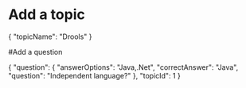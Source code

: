 # Add a topic

{
"topicName": "Drools"
}

#Add a question

{
"question": {
"answerOptions": "Java,.Net",
"correctAnswer": "Java",
"question": "Independent language?"
},
"topicId": 1
}